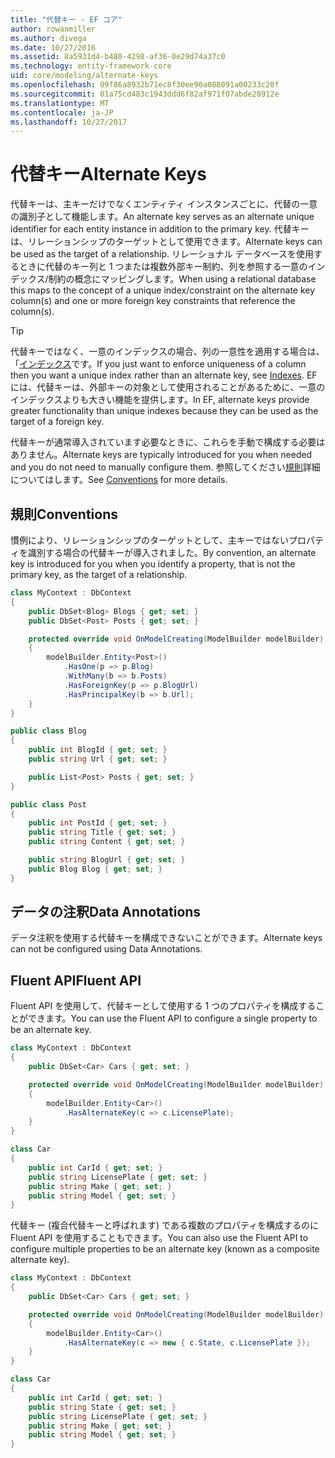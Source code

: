 ```yaml
---
title: "代替キー - EF コア"
author: rowanmiller
ms.author: divega
ms.date: 10/27/2016
ms.assetid: 8a5931d4-b480-4298-af36-0e29d74a37c0
ms.technology: entity-framework-core
uid: core/modeling/alternate-keys
ms.openlocfilehash: 09f86a8932b71ec8f30ee90a088091a00233c20f
ms.sourcegitcommit: 01a75cd483c1943ddd6f82af971f07abde20912e
ms.translationtype: MT
ms.contentlocale: ja-JP
ms.lasthandoff: 10/27/2017
---
```

# <a name="alternate-keys"></a><span data-ttu-id="723cf-102">代替キー</span><span class="sxs-lookup"><span data-stu-id="723cf-102">Alternate Keys</span></span>

<span data-ttu-id="723cf-103">代替キーは、主キーだけでなくエンティティ インスタンスごとに、代替の一意の識別子として機能します。</span><span class="sxs-lookup"><span data-stu-id="723cf-103">An alternate key serves as an alternate unique identifier for each entity instance in addition to the primary key.</span></span> <span data-ttu-id="723cf-104">代替キーは、リレーションシップのターゲットとして使用できます。</span><span class="sxs-lookup"><span data-stu-id="723cf-104">Alternate keys can be used as the target of a relationship.</span></span> <span data-ttu-id="723cf-105">リレーショナル データベースを使用するときに代替のキー列と 1 つまたは複数外部キー制約、列を参照する一意のインデックス/制約の概念にマッピングします。</span><span class="sxs-lookup"><span data-stu-id="723cf-105">When using a relational database this maps to the concept of a unique index/constraint on the alternate key column(s) and one or more foreign key constraints that reference the column(s).</span></span>

> [!TIP]  
> <span data-ttu-id="723cf-106">代替キーではなく、一意のインデックスの場合、列の一意性を適用する場合は、「[インデックス](indexes.md)です。</span><span class="sxs-lookup"><span data-stu-id="723cf-106">If you just want to enforce uniqueness of a column then you want a unique index rather than an alternate key, see [Indexes](indexes.md).</span></span> <span data-ttu-id="723cf-107">EF には、代替キーは、外部キーの対象として使用されることがあるために、一意のインデックスよりも大きい機能を提供します。</span><span class="sxs-lookup"><span data-stu-id="723cf-107">In EF, alternate keys provide greater functionality than unique indexes because they can be used as the target of a foreign key.</span></span>

<span data-ttu-id="723cf-108">代替キーが通常導入されています必要なときに、これらを手動で構成する必要はありません。</span><span class="sxs-lookup"><span data-stu-id="723cf-108">Alternate keys are typically introduced for you when needed and you do not need to manually configure them.</span></span> <span data-ttu-id="723cf-109">参照してください[規則](#conventions)詳細についてはします。</span><span class="sxs-lookup"><span data-stu-id="723cf-109">See [Conventions](#conventions) for more details.</span></span>

## <a name="conventions"></a><span data-ttu-id="723cf-110">規則</span><span class="sxs-lookup"><span data-stu-id="723cf-110">Conventions</span></span>

<span data-ttu-id="723cf-111">慣例により、リレーションシップのターゲットとして、主キーではないプロパティを識別する場合の代替キーが導入されました。</span><span class="sxs-lookup"><span data-stu-id="723cf-111">By convention, an alternate key is introduced for you when you identify a property, that is not the primary key, as the target of a relationship.</span></span>

<!-- [!code-csharp[Main](samples/core/Modeling/Conventions/Samples/AlternateKey.cs?highlight=12)] -->
``` csharp
class MyContext : DbContext
{
    public DbSet<Blog> Blogs { get; set; }
    public DbSet<Post> Posts { get; set; }

    protected override void OnModelCreating(ModelBuilder modelBuilder)
    {
        modelBuilder.Entity<Post>()
            .HasOne(p => p.Blog)
            .WithMany(b => b.Posts)
            .HasForeignKey(p => p.BlogUrl)
            .HasPrincipalKey(b => b.Url);
    }
}

public class Blog
{
    public int BlogId { get; set; }
    public string Url { get; set; }

    public List<Post> Posts { get; set; }
}

public class Post
{
    public int PostId { get; set; }
    public string Title { get; set; }
    public string Content { get; set; }

    public string BlogUrl { get; set; }
    public Blog Blog { get; set; }
}
```

## <a name="data-annotations"></a><span data-ttu-id="723cf-112">データの注釈</span><span class="sxs-lookup"><span data-stu-id="723cf-112">Data Annotations</span></span>

<span data-ttu-id="723cf-113">データ注釈を使用する代替キーを構成できないことができます。</span><span class="sxs-lookup"><span data-stu-id="723cf-113">Alternate keys can not be configured using Data Annotations.</span></span>

## <a name="fluent-api"></a><span data-ttu-id="723cf-114">Fluent API</span><span class="sxs-lookup"><span data-stu-id="723cf-114">Fluent API</span></span>

<span data-ttu-id="723cf-115">Fluent API を使用して、代替キーとして使用する 1 つのプロパティを構成することができます。</span><span class="sxs-lookup"><span data-stu-id="723cf-115">You can use the Fluent API to configure a single property to be an alternate key.</span></span>

<!-- [!code-csharp[Main](samples/core/Modeling/FluentAPI/Samples/AlternateKeySingle.cs?highlight=7,8)] -->
``` csharp
class MyContext : DbContext
{
    public DbSet<Car> Cars { get; set; }

    protected override void OnModelCreating(ModelBuilder modelBuilder)
    {
        modelBuilder.Entity<Car>()
            .HasAlternateKey(c => c.LicensePlate);
    }
}

class Car
{
    public int CarId { get; set; }
    public string LicensePlate { get; set; }
    public string Make { get; set; }
    public string Model { get; set; }
}
```

<span data-ttu-id="723cf-116">代替キー (複合代替キーと呼ばれます) である複数のプロパティを構成するのに Fluent API を使用することもできます。</span><span class="sxs-lookup"><span data-stu-id="723cf-116">You can also use the Fluent API to configure multiple properties to be an alternate key (known as a composite alternate key).</span></span>

<!-- [!code-csharp[Main](samples/core/Modeling/FluentAPI/Samples/AlternateKeyComposite.cs?highlight=7,8)] -->
``` csharp
class MyContext : DbContext
{
    public DbSet<Car> Cars { get; set; }

    protected override void OnModelCreating(ModelBuilder modelBuilder)
    {
        modelBuilder.Entity<Car>()
            .HasAlternateKey(c => new { c.State, c.LicensePlate });
    }
}

class Car
{
    public int CarId { get; set; }
    public string State { get; set; }
    public string LicensePlate { get; set; }
    public string Make { get; set; }
    public string Model { get; set; }
}
```
